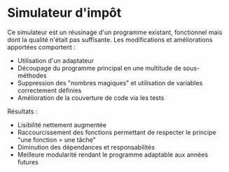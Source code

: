 # Simulateur d'impôt

Ce simulateur est un réusinage d'un programme existant, fonctionnel mais dont la qualité n'était pas suffisante.
Les modifications et améliorations apportées comportent :
  - Utilisation d'un adaptateur
  - Découpage du programme principal en une multitude de sous-méthodes
  - Suppression des "nombres magiques" et utilisation de variables correctement définies
  - Amélioration de la couverture de code via les tests

Résultats :
  - Lisibilité nettement augmentée
  - Raccourcissement des fonctions permettant de respecter le principe "une fonction = une tâche"
  - Diminution des dépendances et responsabilités
  - Meilleure modularité rendant le programme adaptable aux années futures
